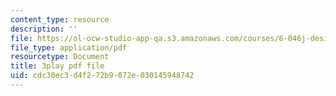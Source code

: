 ```yaml
---
content_type: resource
description: ''
file: https://ol-ocw-studio-app-qa.s3.amazonaws.com/courses/6-046j-design-and-analysis-of-algorithms-spring-2015/cdc30ec3d4f272b9072e030145948742_VYZGlgzr_As.pdf
file_type: application/pdf
resourcetype: Document
title: 3play pdf file
uid: cdc30ec3-d4f2-72b9-072e-030145948742
---
```

